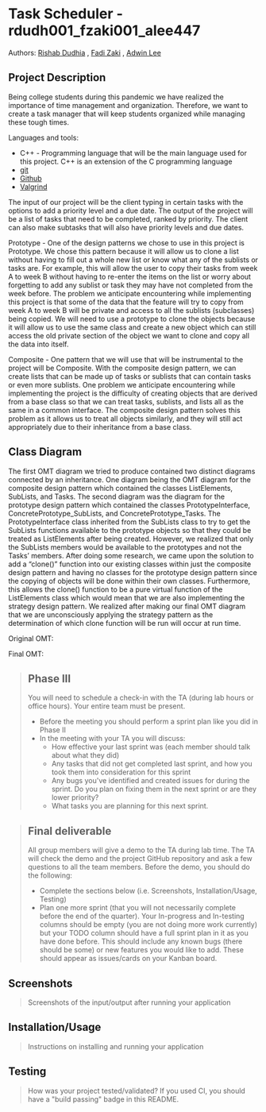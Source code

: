 # Task Scheduler - rdudh001_fzaki001_alee447

 Authors: [Rishab Dudhia](https://github.com/rishabdudhia)
          , [Fadi Zaki](https://github.com/fadi001)
	  , [Adwin Lee](https://github.com/aklee98)

## Project Description

Being college students during this pandemic we have realized the importance of time management and organization. Therefore, we want to create a task manager that will keep students organized while managing these tough times.

Languages and tools:
* C++ - Programming language that will be the main language used for this project. C++ is an extension of the C programming language
* [git](https://git-scm.com)
* [Github](https://github.com)
* [Valgrind](https://valgrind.org)

The input of our project will be the client typing in certain tasks with the options to add a priority level and a due date. The output of the project will be a list of tasks that need to be completed, ranked by priority. The client can also make subtasks that will also have priority levels and due dates.

Prototype - 
	One of the design patterns we chose to use in this project is Prototype. We chose this pattern because it will allow us to clone a list without having to fill out a whole new list or know what any of the sublists or tasks are. For example, this will allow the user to copy their tasks from week A to week B without having to re-enter the items on the list or worry about forgetting to add any sublist or task they may have not completed from the week before. The problem we anticipate encountering while implementing this project is that some of the data that the feature will try to copy from week A to week B will be private and access to all the sublists (subclasses) being copied. We will need to use a prototype to clone the objects because it will allow us to use the same class and create a new object which can still access the old private section of the object we want to clone and copy all the data into itself.

Composite -
	One pattern that we will use that will be instrumental to the project will be Composite. With the composite design pattern, we can create lists that can be made up of tasks or sublists that can contain tasks or even more sublists. One problem we anticipate encountering while implementing the project is the difficulty of creating objects that are derived from a base class so that we can treat tasks, sublists, and lists all as the same in a common interface. The composite design pattern solves this problem as it allows us to treat all objects similarly, and they will still act appropriately due to their inheritance from a base class. 
 

## Class Diagram
The first OMT diagram we tried to produce contained two distinct diagrams connected by an inheritance. One diagram being the OMT diagram for the composite design pattern which contained the classes ListElements, SubLists, and Tasks. The second diagram was the diagram for the prototype design pattern which contained the classes PrototypeInterface, ConcretePrototype_SubLists, and ConcretePrototype_Tasks. The PrototypeInterface class inherited from the SubLists class to try to get the SubLists functions available to the prototype objects so that they could be treated as ListElements after being created. However, we realized that only the SubLists members would be available to the prototypes and not the Tasks’ members. After doing some research, we came upon the solution to add a “clone()” function into our existing classes within just the composite design pattern and having no classes for the prototype design pattern since the copying of objects will be done within their own classes. Furthermore, this allows the clone() function to be a pure virtual function of the ListElements class which would mean that we are also implementing the strategy design pattern. We realized after making our final OMT diagram that we are unconsciously applying the strategy pattern as the determination of which clone function will be run will occur at run time. 

Original OMT:


Final OMT:



 
 > ## Phase III
 > You will need to schedule a check-in with the TA (during lab hours or office hours). Your entire team must be present. 
 > * Before the meeting you should perform a sprint plan like you did in Phase II
 > * In the meeting with your TA you will discuss: 
 >   - How effective your last sprint was (each member should talk about what they did)
 >   - Any tasks that did not get completed last sprint, and how you took them into consideration for this sprint
 >   - Any bugs you've identified and created issues for during the sprint. Do you plan on fixing them in the next sprint or are they lower priority?
 >   - What tasks you are planning for this next sprint.

 > ## Final deliverable
 > All group members will give a demo to the TA during lab time. The TA will check the demo and the project GitHub repository and ask a few questions to all the team members. 
 > Before the demo, you should do the following:
 > * Complete the sections below (i.e. Screenshots, Installation/Usage, Testing)
 > * Plan one more sprint (that you will not necessarily complete before the end of the quarter). Your In-progress and In-testing columns should be empty (you are not doing more work currently) but your TODO column should have a full sprint plan in it as you have done before. This should include any known bugs (there should be some) or new features you would like to add. These should appear as issues/cards on your Kanban board. 
 
 ## Screenshots
 > Screenshots of the input/output after running your application
 ## Installation/Usage
 > Instructions on installing and running your application
 ## Testing
 > How was your project tested/validated? If you used CI, you should have a "build passing" badge in this README.
 
